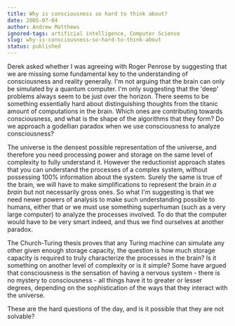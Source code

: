 ```yaml
---
title: Why is consciousness so hard to think about?
date: 2005-07-04
author: Andrew Matthews
ignored-tags: artificial intelligence, Computer Science
slug: why-is-consciousness-so-hard-to-think-about
status: published
---
```


Derek asked whether I was agreeing with Roger Penrose by suggesting that we are missing some fundamental key to the understanding of consciousness and reality generally. I'm not arguing that the brain can only be simulated by a quantum computer. I'm only suggesting that the 'deep' problems always seem to be just over the horizon. There seems to be something essentially hard about distinguishing thoughts from the titanic amount of computations in the brain. Which ones are contributing towards consciousness, and what is the shape of the algorithms that they form? Do we approach a godellian paradox when we use consciousness to analyze consciousness?

The universe is the densest possible representation of the universe, and therefore you need processing power and storage on the same level of complexity to fully understand it. However the reductionist approach states that you can understand the processes of a complex system, without possessing 100% information about the system. Surely the same is true of the brain, we will have to make simplifications to represent the brain *in a brain* but not necessarily gross ones. So what I'm suggesting is that we need newer powers of analysis to make such understanding possible to humans, either that or we must use something superhuman (such as a very large computer) to analyze the processes involved. To do that the computer would have to be very smart indeed, and thus we find ourselves at another paradox.

The Church-Turing thesis proves that any Turing machine can simulate any other given enough storage capacity, the question is how much storage capacity is required to truly characterize the processes in the brain? Is it something on another level of complexity or is it simple? Some have argued that consciousness is the sensation of having a nervous system - there is no mystery to consciousness - all things have it to greater or lesser degrees, depending on the sophistication of the ways that they interact with the universe.

These are the hard questions of the day, and is it possible that they are not solvable?
